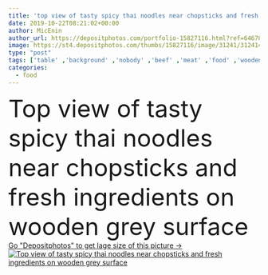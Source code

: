 ```yaml
---
title: 'top view of tasty spicy thai noodles near chopsticks and fresh ingredients on wooden grey surface'
date: 2019-10-22T08:21:02+00:00
author: MicEnin
author_url: https://depositphotos.com/portfolio-15827116.html?ref=64678756
image: https://st4.depositphotos.com/thumbs/15827116/image/31241/312414302/api_thumb_450.jpg?forcejpeg=true
type: "post"
tags: ['table' ,'background' ,'nobody' ,'beef' ,'meat' ,'food' ,'wooden' ,'cuisine' ,'ingredient' ,'plate' ,'delicious' ,'meal' ,'dish' ,'vegetable' ,'chicken' ,'spicy' ,'dinner' ,'lunch' ,'backdrop' ,'hot' ,'bowl' ,'gourmet' ,'seafood' ,'traditional' ,'garlic' ,'grey' ,'wood' ,'surface' ,'asian' ,'spice' ,'lime' ,'noodles' ,'chopsticks' ,'shrimps' ,'jalapenos' ,'thai' ,'copy space' ,'Studio Shot' ,'bell pepper' ,'top view' ,'no people' ,'food styling' ]
categories: 
  - food
---
```

<div aling="center">
            <font size="60"> Top view of tasty spicy thai noodles near chopsticks and fresh ingredients on wooden grey surface</font>   
</div>
<div>
    <a href='https://st4.depositphotos.com/thumbs/15827116/image/31241/312414302/api_thumb_450.jpg?forcejpeg=true?ref=64678756' target=_blank > Go "Depositphotos" to get lage size of this picture ->
        <img href='https://st4.depositphotos.com/thumbs/15827116/image/31241/312414302/api_thumb_450.jpg?forcejpeg=true?ref=64678756' src='https://st4.depositphotos.com/15827116/31241/i/950/depositphotos_312414302-stock-photo-top-view-tasty-spicy-thai.jpg?forcejpeg=true' alt='Top view of tasty spicy thai noodles near chopsticks and fresh ingredients on wooden grey surface' >
    </a>
</div>
